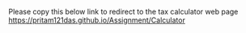 Please copy this below link to redirect to the tax calculator web page 
https://pritam121das.github.io/Assignment/Calculator
